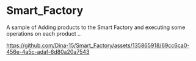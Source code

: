 # Smart_Factory

A sample of Adding products to the Smart Factory and executing some operations on each product ..

https://github.com/Dina-15/Smart_Factory/assets/135865918/69cc6ca0-456e-4a5c-adaf-6d80a20a7543
